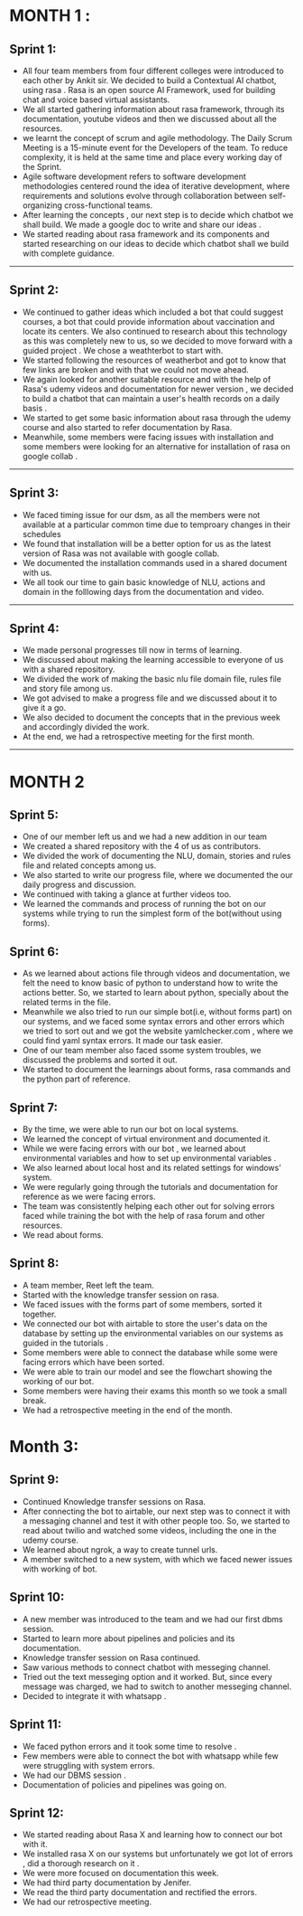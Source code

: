    # MONTH 1 :
   
   ## Sprint  1:
   
  - All four team members from four different colleges were introduced to each other by Ankit sir. We decided to build a Contextual AI chatbot, using rasa . Rasa is an open source AI Framework, used  for building chat and voice based virtual assistants.
- We all started gathering information about rasa framework, through its documentation, youtube videos  and then we discussed about all the resources.
- we learnt the concept of scrum and agile methodology. The Daily Scrum Meeting is a 15-minute event for the Developers of the  team. To reduce complexity, it is held at the same time and place every working day of the Sprint.
- Agile software development refers to  software development methodologies centered round the idea of iterative development, where requirements and solutions evolve through collaboration between self-organizing cross-functional teams.
 - After learning the concepts , our next step is to decide which chatbot we shall build. We made a google doc to write and share our ideas . 
- We started reading about rasa framework and its components and started researching on our ideas to decide which chatbot shall we build with complete guidance.

-------------------------------------------------------------------------------------------------------------------------------------------------------------------------

   ## Sprint  2:
   - We continued to gather ideas which included a bot that could suggest courses, a bot that could provide information about vaccination and locate its centers. We also continued to research  about  this technology as this was completely new to us, so we decided to move forward with a guided project . We chose a weathterbot to start with.
   -  We started following  the resources of weatherbot  and got to know that few links are broken and with that we could not move ahead.
   -  We again looked for another suitable resource and with the help of Rasa's udemy videos and documentation for newer version , we decided to build a chatbot that can     maintain a user's health records on a daily basis .
   -  We started to get some basic information about rasa through the udemy course and also started to refer documentation by Rasa.
   -  Meanwhile, some members were facing issues with installation and some members were looking for an alternative for installation of rasa on google collab .


------------------------------------------------
 

## Sprint 3:

- We faced timing issue for our dsm, as all the members were not available at a particular common time due to temproary changes in their schedules
- We found that installation will be a better option for us as the latest version of Rasa was not available with google collab. 
- We documented the installation commands used in a shared document with us.
- We all took our time to gain basic knowledge of NLU, actions and domain in the folllowing days from the documentation and video.

----------------------------------------------------------------------------------



## Sprint 4:
- We made personal progresses till now in terms of learning.
- We discussed about making the learning accessible to everyone of us with a shared repository.
- We divided the work of making the basic nlu file domain file, rules file and story file among us.
- We got advised to make a progress file and we discussed about it to give it a go.
- We also decided to document the concepts that in the previous week and accordingly divided the work.
- At the end, we had a retrospective meeting for the first month.

------------------------------------------------------

# MONTH 2

## Sprint 5: 

- One of our member left us and we had a new addition in our team
- We created a shared repository with the 4 of us as contributors.
- We divided the work of documenting the NLU, domain, stories and rules file and related concepts among us.
- We also started to write our progress file, where we documented the our daily progress and discussion. 
- We continued with taking a glance at further videos too.
- We learned the commands and process of running the bot on our systems while trying to run the simplest form of the bot(without using forms).



## Sprint 6:  

- As we learned about actions file through videos and documentation, we felt the need to know basic of python to understand 
how to write the actions better. So, we started to learn about python, specially about the related terms in the file.
- Meanwhile we also tried to run our simple bot(i.e, without forms part) on our systems, and we faced some 
syntax errors and other errors which we tried to sort out and we got the website yamlchecker.com , where we could find yaml syntax errors. It made our task easier.
- One of our team member also faced ssome system troubles, we discussed the problems and sorted it out.
- We started to document the learnings about forms, rasa commands and the python part of reference.

  

## Sprint 7:

- By the time, we were able to run our bot on local systems.
- We learned the concept of virtual environment and documented it.
- While we were facing errors with our bot , we learned about environmental variables and how to set up environmental variables .
- We also learned about local host and its related settings for windows’ system.
- We were regularly going through the tutorials and documentation for reference as we were facing errors.
- The team was consistently helping each other out for solving errors faced while training the bot with the help of rasa forum and other resources.
- We read about forms.


## Sprint 8:
-  A team member, Reet left the team.
-  Started with the knowledge transfer session on rasa.
-  We faced issues with the forms part of some members, sorted it together.
-  We connected our bot with airtable to store the user's data on the database by setting up the environmental variables on our systems as guided in the tutorials .
-  Some members were able to connect the database while some were facing errors which have been sorted.
-  We were able to train our model and see the flowchart showing the working of our bot.
-  Some members were having their exams this month so we took a small break.
-  We had a retrospective meeting in the end of the month.






# Month 3: 
## Sprint 9:  

- Continued Knowledge transfer sessions on Rasa.
- After connecting the bot to airtable, our next step was to connect it with a messaging channel and test it with other people too. So, we started to read about twilio and watched some videos, including the one in the udemy course.
- We learned about ngrok, a way to create tunnel urls.
- A member switched to a new system, with which we faced newer issues with working of bot.


## Sprint 10:  

- A new member was introduced to the team and we had our first dbms session.
- Started to learn more about pipelines and policies and its documentation.
- Knowledge transfer session on Rasa continued.
- Saw various methods to connect chatbot with messeging channel.
- Tried out the text messeging option and it worked. But, since every message was charged, we had to switch to another messeging channel.
- Decided to integrate it with whatsapp .

## Sprint 11:
- We faced python errors and it took some time to resolve .
- Few members were able to connect the bot with whatsapp while few were struggling with system errors.
- We had our DBMS session .
- Documentation of policies and pipelines was going on.

## Sprint 12:
- We started reading about Rasa X and learning how to connect our bot with it.
- We installed rasa X on our systems but unfortunately we got lot of errors , did a thorough research on it .
- We were more focused on  documentation this week.
- We had third party documentation by Jenifer.
- We read the third party documentation and rectified the errors.
- We had our retrospective meeting.

